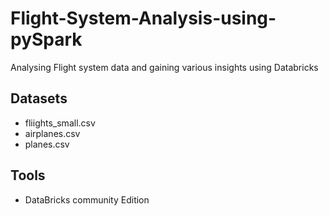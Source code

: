 # Flight-System-Analysis-using-pySpark
Analysing Flight system data and gaining various insights using Databricks

## Datasets
* fliights_small.csv
* airplanes.csv
* planes.csv

## Tools
* DataBricks community Edition
